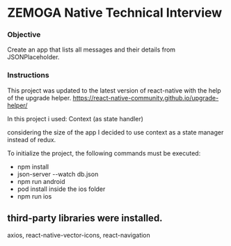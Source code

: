 # ZEMOGA Native Technical Interview

### Objective

Create an app that lists all messages and their details from JSONPlaceholder.

### Instructions

This project was updated to the latest version of react-native with the help of the upgrade helper.
https://react-native-community.github.io/upgrade-helper/

In this project i used: Context (as state handler)

considering the size of the app I decided to use context as a state manager instead of redux.

To initialize the project, the following commands must be executed:

- npm install
- json-server --watch db.json
- npm run android
- pod install inside the ios folder
- npm run ios

## third-party libraries were installed.

axios, react-native-vector-icons, react-navigation

